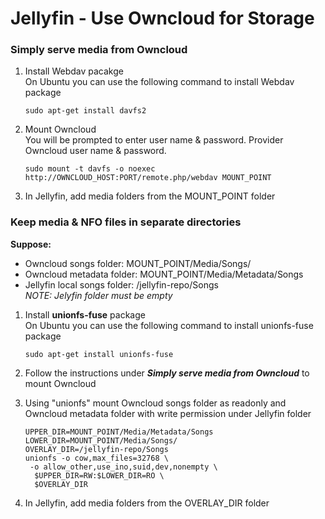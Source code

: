 # Jellyfin - Use Owncloud for Storage

### Simply serve media from Owncloud

1. Install Webdav pacakge<br/>
   On Ubuntu you can use the following command to install Webdav package  
   
       sudo apt-get install davfs2
1. Mount Owncloud  
   You will be prompted to enter user name & password. Provider Owncloud user name & password.

       sudo mount -t davfs -o noexec http://OWNCLOUD_HOST:PORT/remote.php/webdav MOUNT_POINT
1. In Jellyfin, add media folders from the MOUNT_POINT folder 



### Keep media & NFO files in separate directories

**Suppose:**  
- Owncloud songs folder: MOUNT_POINT/Media/Songs/  
- Owncloud metadata folder: MOUNT_POINT/Media/Metadata/Songs  
- Jellyfin local songs folder: /jellyfin-repo/Songs   
*NOTE: Jelyfin folder must be empty*

1. Install **unionfs-fuse** package  
   On Ubuntu you can use the following command to install unionfs-fuse package  
   
       sudo apt-get install unionfs-fuse
3. Follow the instructions under **_Simply serve media from Owncloud_** to mount Owncloud 
4. Using "unionfs" mount Owncloud songs folder as readonly and Owncloud metadata folder with write permission under Jellyfin folder

       UPPER_DIR=MOUNT_POINT/Media/Metadata/Songs
       LOWER_DIR=MOUNT_POINT/Media/Songs/
       OVERLAY_DIR=/jellyfin-repo/Songs
       unionfs -o cow,max_files=32768 \
        -o allow_other,use_ino,suid,dev,nonempty \
         $UPPER_DIR=RW:$LOWER_DIR=RO \
         $OVERLAY_DIR
 5. In Jellyfin, add media folders from the OVERLAY_DIR folder 
 
 
